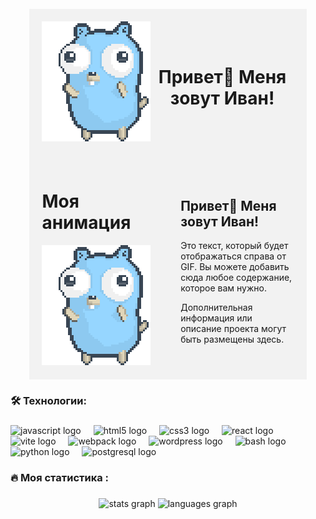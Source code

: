 <br clear="both">


<div class="container">
    <img src="https://github.com/gznrf/gznrf/raw/main/dancing-gopher.gif" alt="Описание анимации" display="inline">
    <h1 align="center">Привет👋 Меня зовут Иван!</h1>
    
</div>

<style>
        .container {
            display: flex; /* Используем flexbox */
            align-items: center; /* Центрируем по вертикали */
            justify-content: space-between; /* Разделяем элементы */
            width: 80%;
            margin: 0 auto;
            padding: 20px;
            background-color: #f2f2f2;
        }
        .gif-container {
            max-width: 50%; /* Ограничиваем ширину контейнера с GIF */
        }
        img {
            max-width: 100%; /* Ограничиваем ширину изображения */
            height: auto; /* Сохраняем пропорции */
        }
        .text-container {
            max-width: 45%; /* Ограничиваем ширину текстового контейнера */
            padding-left: 20px; /* Отступ слева для текста */
        }
    </style>
</head>
<body>

<div class="container" style="
            display: flex;
            align-items: center;
            justify-content: space-between; 
            width: 80%;
            margin: 0 auto;
            padding: 20px;
            background-color: #f2f2f2;
        ">
    <div class="gif-container" style="max-width: 50%;">
        <h1>Моя анимация</h1>
        <img src="https://github.com/gznrf/gznrf/raw/main/dancing-gopher.gif" alt="Описание анимации" style="
            max-width: 100%;
            height: auto;">
    </div>
    <div class="text-container" style="
            max-width: 45%;
            padding-left: 20px;">
        <h2>Привет👋 Меня зовут Иван!</h2>
        <p>Это текст, который будет отображаться справа от GIF. Вы можете добавить сюда любое содержание, которое вам нужно.</p>
        <p>Дополнительная информация или описание проекта могут быть размещены здесь.</p>
    </div>
</div>

###




<h3 align="left">🛠 Технологии:</h3>

###

<div align="left">
  <img src="[https://cdn.jsdelivr.net/gh/devicons/devicon/icons/javascript/javascript-original.svg](https://github.com/devicons/devicon/blob/v2.16.0/icons/go/go-original-wordmark.svg)" height="40" alt="javascript logo"  />
  <img width="12" />
  <img src="https://cdn.jsdelivr.net/gh/devicons/devicon/icons/html5/html5-original.svg" height="40" alt="html5 logo"  />
  <img width="12" />
  <img src="https://cdn.jsdelivr.net/gh/devicons/devicon/icons/css3/css3-original.svg" height="40" alt="css3 logo"  />
  <img width="12" />
  <img src="https://cdn.jsdelivr.net/gh/devicons/devicon/icons/react/react-original.svg" height="40" alt="react logo"  />
  <img width="12" />
  <img src="https://skillicons.dev/icons?i=vite" height="40" alt="vite logo"  />
  <img width="12" />
  <img src="https://cdn.simpleicons.org/webpack/8DD6F9" height="40" alt="webpack logo"  />
  <img width="12" />
  <img src="https://skillicons.dev/icons?i=wordpress" height="40" alt="wordpress logo"  />
  <img width="12" />
  <img src="https://cdn.simpleicons.org/gnubash/4EAA25" height="40" alt="bash logo"  />
  <img width="12" />
  <img src="https://skillicons.dev/icons?i=py" height="40" alt="python logo"  />
  <img width="12" />
  <img src="https://skillicons.dev/icons?i=postgres" height="40" alt="postgresql logo"  />
</div>

###

<h3 align="left">🔥   Моя статистика :</h3>

###

<div align="center">
  <img src="https://github-readme-stats.vercel.app/api?username=gznrf&hide_title=false&hide_rank=false&show_icons=true&include_all_commits=true&count_private=true&disable_animations=false&theme=dracula&locale=en&hide_border=false&order=1" height="150" alt="stats graph"  />
  <img src="https://github-readme-stats.vercel.app/api/top-langs?username=gznrf&locale=en&hide_title=false&layout=compact&card_width=320&langs_count=5&theme=dracula&hide_border=false&order=2" height="150" alt="languages graph"  />
</div>

###
